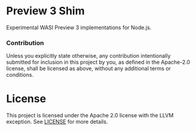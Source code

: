 # Preview 3 Shim

Experimental WASI Preview 3 implementations for Node.js.

### Contribution

Unless you explicitly state otherwise, any contribution intentionally submitted
for inclusion in this project by you, as defined in the Apache-2.0 license,
shall be licensed as above, without any additional terms or conditions.

# License

This project is licensed under the Apache 2.0 license with the LLVM exception.
See [LICENSE](LICENSE) for more details.
